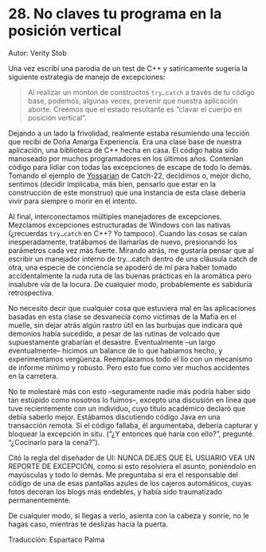# 28. No claves tu programa en la posición vertical

Autor: Verity Stob

Una vez escribí una parodia de un test de C++ y satíricamente sugería la siguiente estrategia de manejo de excepciones:

> Al realizar un montón de constructos `try…catch` a través de tu código base, podemos, algunas veces, prevenir que nuestra aplicación aborte. Creemos que el estado resultante es “clavar el cuerpo en posición vertical”.

Dejando a un lado la frivolidad, realmente estaba resumiendo una lección que recibí de Doña Amarga Experiencia. Era una clase base de nuestra aplicación, una biblioteca de C++ hecha en casa. El código había sido manoseado por muchos programadores en los últimos años. Contenían código para lidiar con todas las excepciones de escape de todo lo demás. Tomando el ejemplo de [Yossarian](http://en.wikipedia.org/wiki/Yossarian) de Catch-22, decidimos o, mejor dicho, sentimos (decidir implicaba, más bien, pensarlo que estar en la construcción de este monstruo) que una instancia de esta clase debería vivir para siempre o morir en el intento.

Al final, interconectamos múltiples manejadores de excepciones. Mezclamos excepciones estructuradas de Windows con las nativas (¿recuerdas `try…catch` en C++? Yo tampoco). Cuando las cosas se caían inesperadamente, tratábamos de llamarlas de nuevo, presionando los parámetros cada vez más fuerte. Mirando atrás, me gustaría pensar que al escribir un manejador interno de try…catch dentro de una cláusula catch de otra, una especie de conciencia se apoderó de mí para haber tomado accidentalmente la ruda ruta de las buenas prácticas en la aromática pero insalubre vía de la locura. De cualquier modo, probablemente es sabiduría retrospectiva.

No necesito decir que cualquier cosa que estuviera mal en las aplicaciones basadas en esta clase se desvanecía como víctimas de la Mafia en el muelle, sin dejar atrás algún rastro útil en las burbujas que indicara qué demonios había sucedido, a pesar de las rutinas de volcado que supuestamente grabarían el desastre. Eventualmente –un largo eventualmente– hicimos un balance de lo que habíamos hecho, y experimentamos vergüenza. Reemplazamos todo el lío con un mecanismo de informe mínimo y robusto. Pero esto fue como ver muchos accidentes en la carretera.

No te molestaré más con esto –seguramente nadie más podría haber sido tan estúpido como nosotros lo fuimos–, excepto una discusión en línea que tuve recientemente con un individuo, cuyo título académico declaró que debía saberlo mejor. Estábamos discutiendo código Java en una transacción remota. Si el código fallaba, él argumentaba, debería capturar y bloquear la excepción in situ. (“¿Y entonces qué haría con ello?”, pregunté. “¿Cocinarlo para la cena?”).

Citó la regla del diseñador de UI: NUNCA DEJES QUE EL USUARIO VEA UN REPORTE DE EXCEPCIÓN, como si esto resolviera el asunto, poniéndolo en mayúsculas y todo lo demás. Me preguntaba si era el responsable del código de una de esas pantallas azules de los cajeros automáticos, cuyas fotos decoran los blogs más endebles, y había sido traumatizado permanentemente.

De cualquier modo, si llegas a verlo, asienta con la cabeza y sonríe, no le hagas caso, mientras te deslizas hacia la puerta.

Traducción: Espartaco Palma
